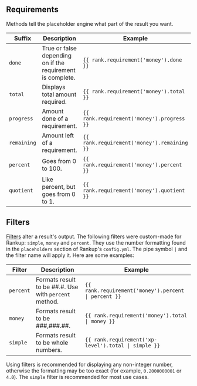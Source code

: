 ## Requirements

Methods tell the placeholder engine what part of the result you want.

Suffix | Description | Example
--- | --- | --- 
`done` | True or false depending on if the requirement is complete. | `{{ rank.requirement('money').done }}`
`total` | Displays total amount required. | `{{ rank.requirement('money').total }}`
`progress` | Amount done of a requirement. | `{{ rank.requirement('money').progress }}`
`remaining` | Amount left of a requirement. | `{{ rank.requirement('money').remaining }}`
`percent` | Goes from 0 to 100. | `{{ rank.requirement('money').percent }}`
`quotient` | Like percent, but goes from 0 to 1. | `{{ rank.requirement('money').quotient }}`

## Filters

[Filters](/Pebble/filters.html) alter a result's output. The following filters were custom-made for Rankup: `simple`, `money` and `percent`. They use the number formatting found in the `placeholders` section of Rankup's `config.yml`. The pipe symbol `|` and the filter name will apply it. Here are some examples:

Filter | Description | Example
------ | ----------- | -------
`percent` | Formats result to be ##.#. Use with `percent` method. | `{{ rank.requirement('money').percent \| percent }}`
`money` | Formats result to be ###,###.##. | `{{ rank.requirement('money').total \| money }}`
`simple` | Formats result to be whole numbers. | `{{ rank.requirement('xp-level').total \| simple }}`

Using filters is recommended for displaying any non-integer number, otherwise the formatting may be too exact (for example, `0.2000000001` or `4.0`). The `simple` filter is recommended for most use cases.
